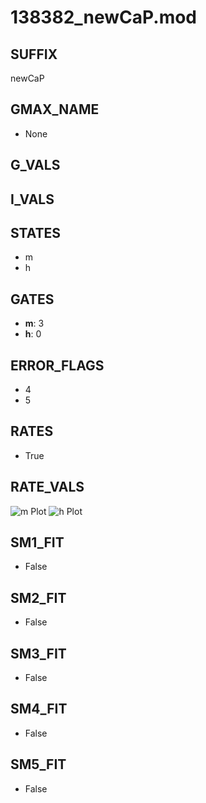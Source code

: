 # 138382_newCaP.mod

## SUFFIX

newCaP

## GMAX_NAME

- None

## G_VALS


## I_VALS


## STATES

- m
- h

## GATES

- **m**: 3
- **h**: 0

## ERROR_FLAGS

- 4
- 5

## RATES

- True

## RATE_VALS

![m Plot](/Users/pbozelos/Dropbox/icg-Chai-Panos/supermodels/output_markdown_files/Ca/138382_newCaP.mod/images/m.png)
![h Plot](/Users/pbozelos/Dropbox/icg-Chai-Panos/supermodels/output_markdown_files/Ca/138382_newCaP.mod/images/h.png)

## SM1_FIT

- False

## SM2_FIT

- False

## SM3_FIT

- False

## SM4_FIT

- False

## SM5_FIT

- False

